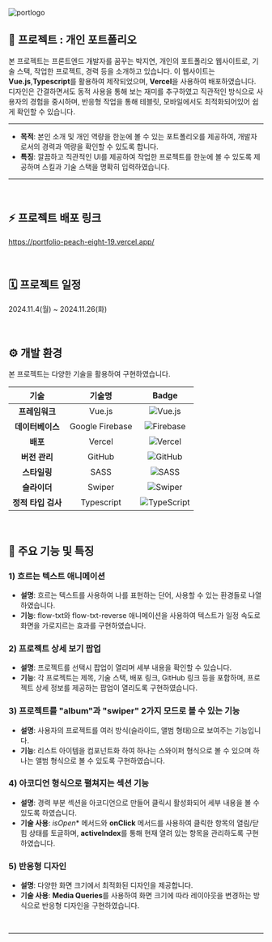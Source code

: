
![portlogo](https://github.com/user-attachments/assets/52240510-c729-4b1a-82fe-8d69df14c103)



## 📝 프로젝트 : 개인 포트폴리오

본 프로젝트는 프론트엔드 개발자를 꿈꾸는 박지연, 개인의 포트폴리오 웹사이트로, 기술 스택, 작업한 프로젝트, 경력 등을 소개하고 있습니다.
이 웹사이트는 **Vue.js**,**Typescript**를 활용하여 제작되었으며, **Vercel**을 사용하여 배포하였습니다.
디자인은 간결하면서도 동적 사용을 통해 보는 재미를 추구하였고 직관적인 방식으로 사용자의 경험을 중시하며, 반응형 작업을 통해 테블릿, 모바일에서도 최적화되어있어 쉽게 확인할 수 있습니다.

---

- **목적**: 본인 소개 및 개인 역량을 한눈에 볼 수 있는 포트폴리오를 제공하여, 개발자로서의 경력과 역량을 확인할 수 있도록 합니다.
- **특징**: 깔끔하고 직관적인 UI를 제공하여 작업한 프로젝트를 한눈에 볼 수 있도록 제공하며 스킬과 기술 스택을 명확히 입력하였습니다.

---
<br>

## :zap: 프로젝트 배포 링크
https://portfolio-peach-eight-19.vercel.app/ 

<br />

## 🗓 프로젝트 일정
2024.11.4(월) ~ 2024.11.26(화)

<br/>


## ⚙ 개발 환경

본 프로젝트는 다양한 기술을 활용하여 구현하였습니다.

| 기술                 | 기술명                                               | Badge                                                                                                           |
|:--------------------:|:----------------------------------------------------:|:---------------------------------------------------------------------------------------------------------------:|
| **프레임워크**       | Vue.js                                               | ![Vue.js](https://img.shields.io/badge/Vue.js-42b883?style=flat-square&logo=vue.js&logoColor=white)             |
| **데이터베이스**     | Google Firebase                                      | ![Firebase](https://img.shields.io/badge/Firebase-FFCA28?style=flat-square&logo=firebase&logoColor=black)       |
| **배포**             | Vercel                                               | ![Vercel](https://img.shields.io/badge/Vercel-000000?style=flat-square&logo=Vercel&logoColor=white)             |
| **버전 관리**        | GitHub                                               | ![GitHub](https://img.shields.io/badge/GitHub-181717?style=flat-square&logo=GitHub&logoColor=white)             |
| **스타일링**         | SASS                                                 | ![SASS](https://img.shields.io/badge/SASS-CC6699?style=flat-square&logo=sass&logoColor=white)                   |
| **슬라이더**         | Swiper                                               | ![Swiper](https://img.shields.io/badge/Swiper-6332F6?style=flat-square&logo=swiper&logoColor=white)             |
| **정적 타입 검사**   | Typescript                                           | ![TypeScript](https://img.shields.io/badge/TypeScript-3178c6?style=flat-square&logo=typescript&logoColor=white) |


<br />

## :wrench: 주요 기능 및 특징

### 1) **흐르는 텍스트 애니메이션**
- **설명**: 흐르는 텍스트를 사용하여 나를 표현하는 단어, 사용할 수 있는 환경들로 나열하였습니다.
- **기능**: flow-txt와 flow-txt-reverse 애니메이션을 사용하여 텍스트가 일정 속도로 화면을 가로지르는 효과를 구현하였습니다.

### 2) **프로젝트 상세 보기 팝업**
- **설명**: 프로젝트를 선택시 팝업이 열리며 세부 내용을 확인할 수 있습니다.
- **기능**: 각 프로젝트는 제목, 기술 스택, 배포 링크, GitHub 링크 등을 포함하며, 프로젝트 상세 정보를 제공하는 팝업이 열리도록 구현하였습니다.

### 3) **프로젝트를 "album"과 "swiper" 2가지 모드로 볼 수 있는 기능**
- **설명**: 사용자의 프로젝트를 여러 방식(슬라이드, 앨범 형태)으로 보여주는 기능입니다.
- **기능**: 리스트 아이템을 컴포넌트화 하여 하나는 스와이퍼 형식으로 볼 수 있으며 하나는 앨범 형식으로 볼 수 있도록 구현하였습니다.

### 4) **아코디언 형식으로 펼쳐지는 섹션 기능**
- **설명**: 경력 부분 섹션을 아코디언으로 만들어 클릭시 활성화되어 세부 내용을 볼 수 있도록 하였습니다.
- **기술 사용**: *isOpen** 메서드와 **onClick** 메서드를 사용하여 클릭한 항목의 열림/닫힘 상태를 토글하며, **activeIndex**를 통해 현재 열려 있는 항목을 관리하도록 구현하였습니다.

### 5) **반응형 디자인**
- **설명**: 다양한 화면 크기에서 최적화된 디자인을 제공합니다.
- **기술 사용**: **Media Queries**를 사용하여 화면 크기에 따라 레이아웃을 변경하는 방식으로 반응형 디자인을 구현하였습니다.

<br />

---

<br />
